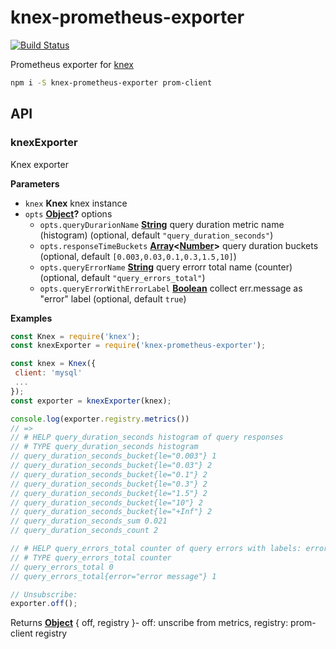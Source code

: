 # knex-prometheus-exporter

[![Build Status](https://travis-ci.org/hekike/knex-prometheus-exporter.svg?branch=master)](https://travis-ci.org/hekike/knex-prometheus-exporter)

Prometheus exporter for [knex](https://www.npmjs.com/package/knex)

```sh
npm i -S knex-prometheus-exporter prom-client
```

## API

### knexExporter

Knex exporter

**Parameters**

-   `knex` **Knex** knex instance
-   `opts` **[Object](https://developer.mozilla.org/docs/Web/JavaScript/Reference/Global_Objects/Object)?** options
    -   `opts.queryDurarionName` **[String](https://developer.mozilla.org/docs/Web/JavaScript/Reference/Global_Objects/String)** query duration metric name (histogram) (optional, default `"query_duration_seconds"`)
    -   `opts.responseTimeBuckets` **[Array](https://developer.mozilla.org/docs/Web/JavaScript/Reference/Global_Objects/Array)&lt;[Number](https://developer.mozilla.org/docs/Web/JavaScript/Reference/Global_Objects/Number)>**  query duration buckets (optional, default `[0.003,0.03,0.1,0.3,1.5,10]`)
    -   `opts.queryErrorName` **[String](https://developer.mozilla.org/docs/Web/JavaScript/Reference/Global_Objects/String)** query errorr total name (counter) (optional, default `"query_errors_total"`)
    -   `opts.queryErrorWithErrorLabel` **[Boolean](https://developer.mozilla.org/docs/Web/JavaScript/Reference/Global_Objects/Boolean)** collect err.message as "error" label (optional, default `true`)

**Examples**

```javascript
const Knex = require('knex');
const knexExporter = require('knex-prometheus-exporter');

const knex = Knex({
 client: 'mysql'
 ...
});
const exporter = knexExporter(knex);

console.log(exporter.registry.metrics())
// =>
// # HELP query_duration_seconds histogram of query responses
// # TYPE query_duration_seconds histogram
// query_duration_seconds_bucket{le="0.003"} 1
// query_duration_seconds_bucket{le="0.03"} 2
// query_duration_seconds_bucket{le="0.1"} 2
// query_duration_seconds_bucket{le="0.3"} 2
// query_duration_seconds_bucket{le="1.5"} 2
// query_duration_seconds_bucket{le="10"} 2
// query_duration_seconds_bucket{le="+Inf"} 2
// query_duration_seconds_sum 0.021
// query_duration_seconds_count 2

// # HELP query_errors_total counter of query errors with labels: error
// # TYPE query_errors_total counter
// query_errors_total 0
// query_errors_total{error="error message"} 1

// Unsubscribe:
exporter.off();
```

Returns **[Object](https://developer.mozilla.org/docs/Web/JavaScript/Reference/Global_Objects/Object)** { off, registry }-   off: unscribe from metrics, registry: prom-client registry
